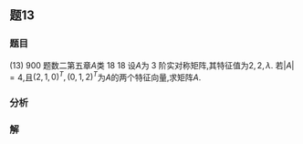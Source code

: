 ## 题13
### 题目
(13) 900 题数二第五章$A$类 18 
18 设$A$为 3 阶实对称矩阵,其特征值为$2, 2, \lambda$. 若$|A| = 4$,且$(2, 1, 0)^T, (0, 1, 2)^T$为$A$的两个特征向量,求矩阵$A$.
### 分析

### 解
